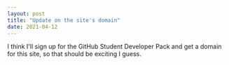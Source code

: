```yaml
---
layout: post
title: "Update on the site's domain"
date: 2021-04-12
---
```

I think I'll sign up for the GitHub Student Developer Pack and get a domain for this site, so that should be exciting I guess.
